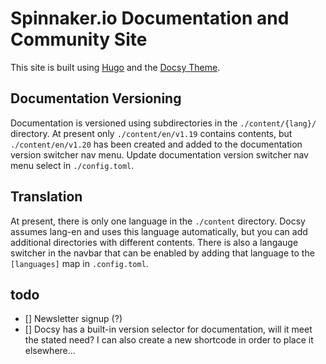 # Spinnaker.io Documentation and Community Site

This site is built using [Hugo](https://gohugo.io) and the [Docsy Theme](https://www.docsy.dev/).

## Documentation Versioning

Documentation is versioned using subdirectories in the `./content/{lang}/` directory. At present only `./content/en/v1.19` contains contents, but `./content/en/v1.20` has been created and added to the documentation version switcher nav menu. Update documentation version switcher nav menu select in `./config.toml`.

## Translation

At present, there is only one language in the `./content` directory. Docsy assumes lang-en and uses this language automatically, but you can add additional directories with different contents. There is also a langauge switcher in the navbar that can be enabled by adding that language to the `[languages]` map in `.config.toml`.


## todo

- [] Newsletter signup (?)
- [] Docsy has a built-in version selector for documentation, will it meet the stated need? I can also create a new shortcode in order to place it elsewhere...
